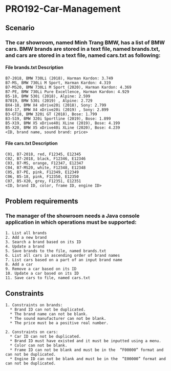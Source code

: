 # PRO192-Car-Management

## Scenario
### The car showroom, named Minh Trang BMW, has a list of BMW cars. BMW brands are stored in a text file, named brands.txt, and cars are stored in a text file, named cars.txt as following:
#### File brands.txt	Description
```
B7-2018, BMW 730Li (2018), Harman Kardon: 3.749
B7-MS, BMW 730Li M Sport, Harman Kardon: 4.319
B7-MS20, BMW 730Li M Sport (2020), Harman Kardon: 4.369
B7-PE, BMW 730Li Pure Excellence, Harman Kardon: 4.929
B5-18, BMW 530i (2018), Alpine: 2.599
B7019, BMW 530i (2019) , Alpine: 2.729
BX4-18, BMW X4 xDrive20i (2018), Sony: 2.799
BX4-17, BMW X4 xDrive20i (2019) , Sony: 2.899
B3-GT18, BMW 320i GT (2018), Bose: 1.799
B3-S19, BMW 320i Sportline (2019), Bose: 1.899
B5-X19, BMW X5 xDrive40i XLine (2019), Bose: 4.199
B5-X20, BMW X5 xDrive40i XLine (2020), Bose: 4.239
<ID, brand name, sound brand: price>
```
#### File cars.txt	Description
```
C01, B7-2018, red, F12345, E12345
C02, B7-2018, black, F12346, E12346
C03, B7-MS, orange, F12347, E12347
C04, B7-MS20, white, F12348, E12348
C05, B7-PE, pink, F12349, E12349 
C06, B5-18, pink, F12350, E12350
C07, B5-X20, grey, F12351, E12351
<ID, brand ID, color, frame ID, engine ID>
```

## Problem requirements

### The manager of the showroom needs a Java console application in which operations must be supported:
```
1. List all brands
2. Add a new brand
3. Search a brand based on its ID
4. Update a brand
5. Save brands to the file, named brands.txt
6. List all cars in ascending order of brand names
7. List cars based on a part of an input brand name
8. Add a car
9. Remove a car based on its ID
10. Update a car based on its ID
11. Save cars to file, named cars.txt
```

## Constraints
```
1. Constraints on brands:
  * Brand ID can not be duplicated.
  * The brand name can not be blank.
  * The sound manufacturer can not be blank.
  *	The price must be a positive real number.

2. Constraints on cars:
  * Car ID can not be duplicated.
  * Brand ID must have existed and it must be inputted using a menu.
  * Color can not be blank.
  * Frame ID can not be blank and must be in the  “F00000” format and can not be duplicated.
  * Engine ID can not be blank and must be in the  “E00000” format and can not be duplicated.
```
